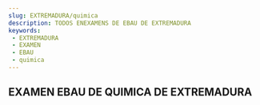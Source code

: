 ```yaml
---
slug: EXTREMADURA/quimica
description: TODOS ENEXAMENS DE EBAU DE EXTREMADURA
keywords:
 - EXTREMADURA
 - EXAMEN
 - EBAU
 - quimica
---
```

## EXAMEN EBAU DE QUIMICA DE EXTREMADURA
